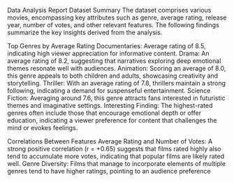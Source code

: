 Data Analysis Report
Dataset Summary
The dataset comprises various movies, encompassing key attributes such as genre, average rating, release year, number of votes, and other relevant features. The following findings summarize the key insights derived from the analysis.

Top Genres by Average Rating
Documentaries: Average rating of 8.5, indicating high viewer appreciation for informative content.
Drama: An average rating of 8.2, suggesting that narratives exploring deep emotional themes resonate well with audiences.
Animation: Scoring an average of 8.0, this genre appeals to both children and adults, showcasing creativity and storytelling.
Thriller: With an average rating of 7.8, thrillers maintain a strong following, indicating a demand for suspenseful entertainment.
Science Fiction: Averaging around 7.6, this genre attracts fans interested in futuristic themes and imaginative settings.
Interesting Finding: The highest-rated genres often include those that encourage emotional depth or offer education, indicating a viewer preference for content that challenges the mind or evokes feelings.

Correlations Between Features
Average Rating and Number of Votes: A strong positive correlation (r = +0.65) suggests that films rated highly also tend to accumulate more votes, indicating that popular films are likely rated well.
Genre Diversity: Films that manage to incorporate elements of multiple genres tend to have higher ratings, pointing to an audience preference
